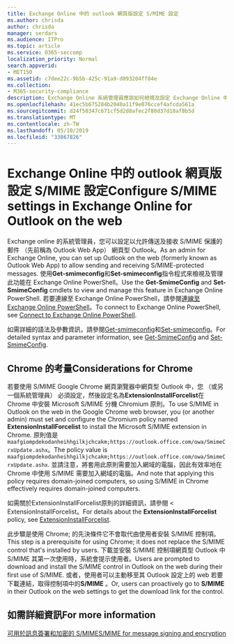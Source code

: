 ```yaml
---
title: Exchange Online 中的 outlook 網頁版設定 S/MIME 設定
ms.author: chrisda
author: chrisda
manager: serdars
ms.audience: ITPro
ms.topic: article
ms.service: O365-seccomp
localization_priority: Normal
search.appverid:
- MET150
ms.assetid: c7dee22c-9b5b-425c-91a9-d093204ff84e
ms.collection:
- M365-security-compliance
description: Exchange Online 系統管理員應該如何檢視及設定 Exchange Online 中網頁型 Outlook 中的 S/MIME 設定簡短描述。
ms.openlocfilehash: 41ec5b675284b2040a11f9e076ccef4afcda561a
ms.sourcegitcommit: d24f50347c671cf5d2d8afec2f80d37d18af8b5d
ms.translationtype: MT
ms.contentlocale: zh-TW
ms.lasthandoff: 05/10/2019
ms.locfileid: "33867826"
---
```

# <a name="configure-smime-settings-in-exchange-online-for-outlook-on-the-web"></a><span data-ttu-id="7abae-103">Exchange Online 中的 outlook 網頁版設定 S/MIME 設定</span><span class="sxs-lookup"><span data-stu-id="7abae-103">Configure S/MIME settings in Exchange Online for Outlook on the web</span></span>

<span data-ttu-id="7abae-104">Exchange online 的系統管理員，您可以設定以允許傳送及接收 S/MIME 保護的郵件 （先前稱為 Outlook Web App） 網頁型 Outlook。</span><span class="sxs-lookup"><span data-stu-id="7abae-104">As an admin for Exchange Online, you can set up Outlook on the web (formerly known as Outlook Web App) to allow sending and receiving S/MIME-protected messages.</span></span> <span data-ttu-id="7abae-105">使用**Get-smimeconfig**和**Set-smimeconfig**指令程式來檢視及管理此功能在 Exchange Online PowerShell。</span><span class="sxs-lookup"><span data-stu-id="7abae-105">Use the **Get-SmimeConfig** and **Set-SmimeConfig** cmdlets to view and manage this feature in Exchange Online PowerShell.</span></span> <span data-ttu-id="7abae-106">若要連線至 Exchange Online PowerShell，請參閱[連線至 Exchange Online PowerShell](https://go.microsoft.com/fwlink/p/?linkid=396554)。</span><span class="sxs-lookup"><span data-stu-id="7abae-106">To connect to Exchange Online PowerShell, see [Connect to Exchange Online PowerShell](https://go.microsoft.com/fwlink/p/?linkid=396554).</span></span>

<span data-ttu-id="7abae-107">如需詳細的語法及參數資訊，請參閱[Get-smimeconfig](http://technet.microsoft.com/library/4b29fa89-0840-4fe9-8885-019fcef2e02b.aspx)和[Set-smimeconfig](http://technet.microsoft.com/library/de357ce0-8143-4c36-8032-026292fc63f0.aspx)。</span><span class="sxs-lookup"><span data-stu-id="7abae-107">For detailed syntax and parameter information, see [Get-SmimeConfig](http://technet.microsoft.com/library/4b29fa89-0840-4fe9-8885-019fcef2e02b.aspx) and [Set-SmimeConfig](http://technet.microsoft.com/library/de357ce0-8143-4c36-8032-026292fc63f0.aspx).</span></span>

## <a name="considerations-for-chrome"></a><span data-ttu-id="7abae-108">Chrome 的考量</span><span class="sxs-lookup"><span data-stu-id="7abae-108">Considerations for Chrome</span></span>

<span data-ttu-id="7abae-109">若要使用 S/MIME Google Chrome 網頁瀏覽器中網頁型 Outlook 中，您 （或另一個系統管理員） 必須設定，然後設定名為**ExtensionInstallForcelist**在 Chrome 中安裝 Microsoft S/MIME 分機 Chromium 原則。</span><span class="sxs-lookup"><span data-stu-id="7abae-109">To use S/MIME in Outlook on the web in the Google Chrome web browser, you (or another admin) must set and configure the Chromium policy named **ExtensionInstallForcelist** to install the Microsoft S/MIME extension in Chrome.</span></span> <span data-ttu-id="7abae-110">原則值是`maafgiompdekodanheihhgilkjchcakm;https://outlook.office.com/owa/SmimeCrxUpdate.ashx`。</span><span class="sxs-lookup"><span data-stu-id="7abae-110">The policy value is `maafgiompdekodanheihhgilkjchcakm;https://outlook.office.com/owa/SmimeCrxUpdate.ashx`.</span></span> <span data-ttu-id="7abae-111">並請注意，將套用此原則需要加入網域的電腦，因此有效率地在 Chrome 中使用 S/MIME 需要加入網域的電腦。</span><span class="sxs-lookup"><span data-stu-id="7abae-111">And note that applying this policy requires domain-joined computers, so using S/MIME in Chrome effectively requires domain-joined computers.</span></span>

<span data-ttu-id="7abae-112">如需關於<b0>ExtensionInstallForcelist</b0>原則的詳細資訊，請參閱 < <b1>ExtensionInstallForcelist</b1>。</span><span class="sxs-lookup"><span data-stu-id="7abae-112">For details about the **ExtensionInstallForcelist** policy, see [ExtensionInstallForcelist](http://dev.chromium.org/administrators/policy-list-3#ExtensionInstallForcelist).</span></span>

<span data-ttu-id="7abae-113">此步驟是使用 Chrome; 的先決條件它不會取代由使用者安裝 S/MIME 控制項。</span><span class="sxs-lookup"><span data-stu-id="7abae-113">This step is a prerequisite for using Chrome; it does not replace the S/MIME control that's installed by users.</span></span> <span data-ttu-id="7abae-114">下載並安裝 S/MIME 控制項網頁型 Outlook 中 S/MIME 其第一次使用時，系統會提示使用者。</span><span class="sxs-lookup"><span data-stu-id="7abae-114">Users are prompted to download and install the S/MIME control in Outlook on the web during their first use of S/MIME.</span></span> <span data-ttu-id="7abae-115">或者，使用者可以主動移至其 Outlook 設定上的 web 若要下載連結，取得控制項中的**S/MIME** 。</span><span class="sxs-lookup"><span data-stu-id="7abae-115">Or, users can proactively go to **S/MIME** in their Outlook on the web settings to get the download link for the control.</span></span>

## <a name="for-more-information"></a><span data-ttu-id="7abae-116">如需詳細資訊</span><span class="sxs-lookup"><span data-stu-id="7abae-116">For more information</span></span>

[<span data-ttu-id="7abae-117">可用於訊息簽署和加密的 S/MIME</span><span class="sxs-lookup"><span data-stu-id="7abae-117">S/MIME for message signing and encryption</span></span>](s-mime-for-message-signing-and-encryption.md)
